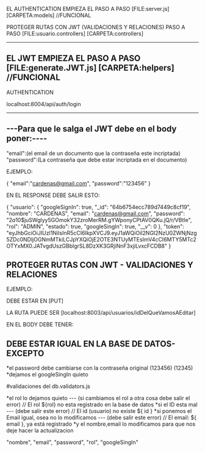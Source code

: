 EL AUTHENTICATION EMPIEZA EL PASO A PASO [FILE:server.js] [CARPETA:models] //FUNCIONAL

PROTEGER RUTAS CON JWT (VALIDACIONES Y RELACIONES) PASO A PASO [FILE:usuario.controllers] [CARPETA:controllers]

----------------------------------------------------------------------------------
EL JWT EMPIEZA EL PASO A PASO [FILE:generate.JWT.js] [CARPETA:helpers] //FUNCIONAL
----------------------------------------------------------------------------------

AUTHENTICATION

localhost:8004/api/auth/login

<!-- BODY -->

------------------------------------------------------
---Para que le salga el JWT debe en el body poner:----
------------------------------------------------------

"email":(el email de un documento que la contraseña este incriptada)
"password":(La contraseña que debe estar incriptada en el documento)

EJEMPLO:

{
    "email":"cardenas@gmail.com",
    "password":"123456"
}

EN EL RESPONSE DEBE SALIR ESTO:


{
  "usuario": {
    "googleSignIn": true,
    "_id": "64b6754ecc789d7449c8cf19",
    "nombre": "CARDENAS",
    "email": "cardenas@gmail.com",
    "password": "$2a$10$juSWglyy5GOmokY32zroMerRM.gYWponyCPtAV0QKu.jQ/r/VBtIe",
    "rol": "ADMIN",
    "estado": true,
    "googleSingIn": true,
    "__v": 0
  },
  "token": "eyJhbGciOiJIUzI1NiIsInR5cCI6IkpXVCJ9.eyJ1aWQiOiI2NGI2NzU0ZWNjNzg5ZDc0NDljOGNmMTkiLCJpYXQiOjE2OTE3NTUyMTEsImV4cCI6MTY5MTc2OTYxMX0.JATvgdUszGBblgrSL8DzXK3GRjiNnF3xjiLvxcFCDB8"
}


PROTEGER RUTAS CON JWT - VALIDACIONES Y RELACIONES
--------------------------------------------------

EJEMPLO:

DEBE ESTAR EN [PUT]

LA RUTA PUEDE SER [localhost:8003/api/usuarios/idDelQueVamosAEditar]

EN EL BODY DEBE TENER:

DEBE ESTAR IGUAL EN LA BASE DE DATOS- EXCEPTO 
---------------------------------------------
*el password debe cambiarse con la contraseña original (123456) (12345) 
*dejamos el googleSingIn quieto

#validaciones del db.validators.js

*el rol lo dejamos quieto --- (si cambiamos el rol a otra cosa debe salir el error) // El rol ${rol} no esta registrado en la base de datos
*si el ID esta mal --- (debe salir este error) // El id (usuario) no existe ${ id }
*si ponemos el Email igual, osea no lo modificamos --- (debe salir este error) // El email: ${ email }, ya está registrado
*y el nombre,email lo modificamos para que nos deje hacer la actualizacion 


"nombre",
"email",
"password",
"rol",
"googleSingIn"